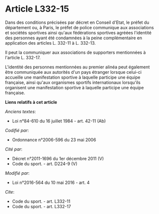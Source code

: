 # Article L332-15

Dans des conditions précisées par décret en Conseil d'Etat, le préfet du département ou, à Paris, le préfet de police
communique aux associations et sociétés sportives ainsi qu'aux fédérations sportives agréées l'identité des personnes ayant
été condamnées à la peine complémentaire en application des articles L. 332-11 à L. 332-13. 

Il peut la communiquer aux associations de supporters mentionnées à l'article L. 332-17.

L'identité des personnes mentionnées au premier alinéa peut également être communiquée aux autorités d'un pays étranger
lorsque celui-ci accueille une manifestation sportive à laquelle participe une équipe française, ainsi qu'aux organismes
sportifs internationaux lorsqu'ils organisent une manifestation sportive à laquelle participe une équipe française.

**Liens relatifs à cet article**

_Anciens textes_:

  - Loi n°84-610 du 16 juillet 1984 - art. 42-11 (Ab)

_Codifié par_:

  - Ordonnance n°2006-596 du 23 mai 2006

_Cité par_:

  - Décret n°2011-1696 du 1er décembre 2011 (V)
  - Code du sport. - art. D224-9 (V)

_Modifié par_:

  - Loi n°2016-564 du 10 mai 2016 - art. 4

_Cite_:

  - Code du sport. - art. L332-11
  - Code du sport. - art. L332-17
